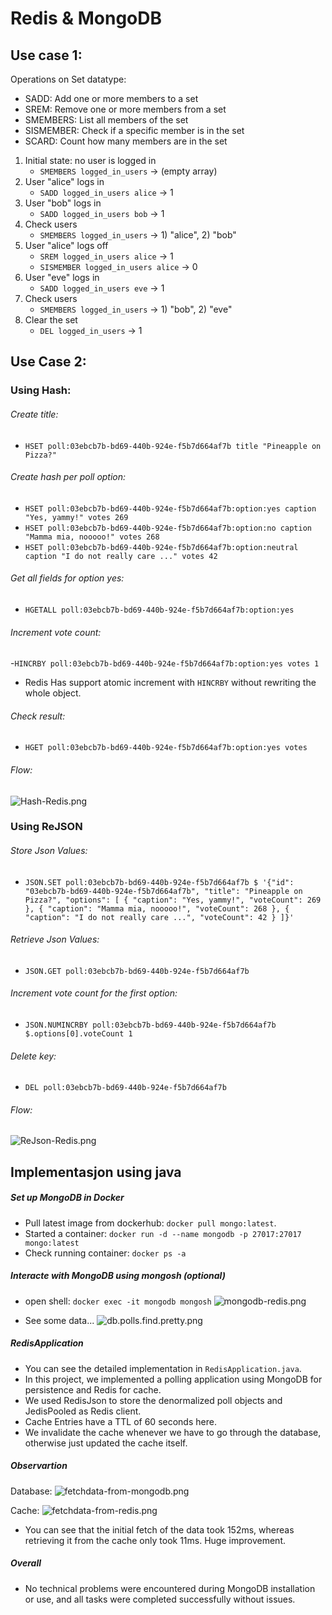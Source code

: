 # Redis & MongoDB

## Use case 1:
Operations on Set datatype:
- SADD: Add one or more members to a set	
- SREM:	Remove one or more members from a set	
- SMEMBERS: List all members of the set	
- SISMEMBER: Check if a specific member is in the set
- SCARD: Count how many members are in the set

1. Initial state: no user is logged in
   - `SMEMBERS logged_in_users` -> (empty array)
2. User "alice" logs in
   - `SADD logged_in_users alice` -> 1
3. User "bob" logs in
   - `SADD logged_in_users bob` -> 1
4. Check users
   - `SMEMBERS logged_in_users` -> 1) "alice", 2) "bob"
5. User "alice" logs off 
   - `SREM logged_in_users alice` -> 1
   - `SISMEMBER logged_in_users alice` -> 0
6. User "eve" logs in
   - `SADD logged_in_users eve` -> 1
7. Check users
   - `SMEMBERS logged_in_users` -> 1) "bob", 2) "eve"
8. Clear the set
   - `DEL logged_in_users` -> 1

## Use Case 2:

### Using Hash:
###### Create title: 
- `HSET poll:03ebcb7b-bd69-440b-924e-f5b7d664af7b title "Pineapple on Pizza?"`

###### Create hash per poll option:
- `HSET poll:03ebcb7b-bd69-440b-924e-f5b7d664af7b:option:yes caption "Yes, yammy!" votes 269`
- `HSET poll:03ebcb7b-bd69-440b-924e-f5b7d664af7b:option:no caption "Mamma mia, nooooo!" votes 268`
- `HSET poll:03ebcb7b-bd69-440b-924e-f5b7d664af7b:option:neutral caption "I do not really care ..." votes 42`

###### Get all fields for option yes: 
- `HGETALL poll:03ebcb7b-bd69-440b-924e-f5b7d664af7b:option:yes`

###### Increment vote count:
-`HINCRBY poll:03ebcb7b-bd69-440b-924e-f5b7d664af7b:option:yes votes 1`
- Redis Has support atomic increment with `HINCRBY` without rewriting the whole object. 

###### Check result: 
- `HGET poll:03ebcb7b-bd69-440b-924e-f5b7d664af7b:option:yes votes`

###### Flow:
![Hash-Redis.png](images/Hash-Redis.png)

### Using ReJSON
###### Store Json Values:
- `JSON.SET poll:03ebcb7b-bd69-440b-924e-f5b7d664af7b $ '{"id": "03ebcb7b-bd69-440b-924e-f5b7d664af7b", "title": "Pineapple on Pizza?", "options": [ { "caption": "Yes, yammy!", "voteCount": 269 }, { "caption": "Mamma mia, nooooo!", "voteCount": 268 }, { "caption": "I do not really care ...", "voteCount": 42 } ]}'`
###### Retrieve Json Values:
- `JSON.GET poll:03ebcb7b-bd69-440b-924e-f5b7d664af7b`
###### Increment vote count for the first option: 
- `JSON.NUMINCRBY poll:03ebcb7b-bd69-440b-924e-f5b7d664af7b $.options[0].voteCount 1`
###### Delete key: 
- `DEL poll:03ebcb7b-bd69-440b-924e-f5b7d664af7b`
###### Flow:
![ReJson-Redis.png](images/ReJson-Redis.png)


## Implementasjon using java

##### Set up MongoDB in Docker
- Pull latest image from dockerhub: `docker pull mongo:latest`. 
- Started a container: `docker run -d --name mongodb -p 27017:27017 mongo:latest`
- Check running container: `docker ps -a`

##### Interacte with MongoDB using mongosh (optional)
- open shell: `docker exec -it mongodb mongosh`
![mongodb-redis.png](images/mongodb-redis.png)

- See some data...
![db.polls.find.pretty.png](images/db.polls.find.pretty.png)


##### RedisApplication
- You can see the detailed implementation in `RedisApplication.java`.
- In this project, we implemented a polling application using MongoDB for persistence and Redis for cache.
- We used RedisJson to store the denormalized poll objects and JedisPooled as Redis client. 
- Cache Entries have a TTL of 60 seconds here. 
- We invalidate the cache whenever we have to go through the database, otherwise just updated the cache itself.  

##### Observartion
Database:
![fetchdata-from-mongodb.png](images/fetchdata-from-mongodb.png)

Cache:
![fetchdata-from-redis.png](images/fetchdata-from-redis.png)

- You can see that the initial fetch of the data took 152ms, whereas retrieving it from the cache only took 11ms. Huge improvement. 


##### Overall 
- No technical problems were encountered during MongoDB installation or use, and all tasks were completed successfully without issues.
